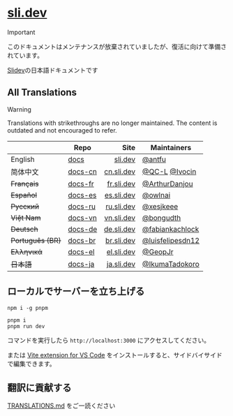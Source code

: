# [sli.dev](https://sli.dev)

> [!IMPORTANT]
>
> このドキュメントはメンテナンスが放棄されていましたが、復活に向けて準備されています。

[Slidev](https://github.com/slidevjs/slidev)の日本語ドキュメントです

## All Translations

> [!WARNING]
>
> Translations with strikethroughs are no longer maintained. The content is outdated and not encouraged to refer.

|                           | Repo                                           |                             Site | Maintainers                                                           |
| ------------------------- | ---------------------------------------------- | -------------------------------: | --------------------------------------------------------------------- |
| English                   | [docs](https://github.com/slidevjs/docs)       |       [sli.dev](https://sli.dev) | [@antfu](https://github.com/antfu)                                    |
| 简体中文                  | [docs-cn](https://github.com/slidevjs/docs-cn) | [cn.sli.dev](https://cn.sli.dev) | [@QC-L](https://github.com/QC-L) [@Ivocin](https://github.com/Ivocin) |
| <del>Français</del>       | [docs-fr](https://github.com/slidevjs/docs-fr) | [fr.sli.dev](https://fr.sli.dev) | [@ArthurDanjou](https://github.com/ArthurDanjou)                      |
| <del>Español</del>        | [docs-es](https://github.com/slidevjs/docs-es) | [es.sli.dev](https://es.sli.dev) | [@owlnai](https://github.com/owlnai)                                  |
| <del>Русский</del>        | [docs-ru](https://github.com/slidevjs/docs-ru) | [ru.sli.dev](https://ru.sli.dev) | [@xesjkeee](https://github.com/xesjkeee)                              |
| <del>Việt Nam</del>       | [docs-vn](https://github.com/slidevjs/docs-vn) | [vn.sli.dev](https://vn.sli.dev) | [@bongudth](https://github.com/bongudth)                              |
| <del>Deutsch</del>        | [docs-de](https://github.com/slidevjs/docs-de) | [de.sli.dev](https://de.sli.dev) | [@fabiankachlock](https://github.com/fabiankachlock)                  |
| <del>Português (BR)</del> | [docs-br](https://github.com/slidevjs/docs-br) | [br.sli.dev](https://br.sli.dev) | [@luisfelipesdn12](https://github.com/luisfelipesdn12)                |
| <del>Ελληνικά</del>       | [docs-el](https://github.com/slidevjs/docs-el) | [el.sli.dev](https://el.sli.dev) | [@GeopJr](https://github.com/GeopJr)                                  |
| <del>日本語</del>         | [docs-ja](https://github.com/slidevjs/docs-el) | [ja.sli.dev](https://ja.sli.dev) | [@IkumaTadokoro](https://github.com/IkumaTadokoro)                    |

## ローカルでサーバーを立ち上げる

```
npm i -g pnpm

pnpm i
pnpm run dev
```

コマンドを実行したら `http://localhost:3000` にアクセスしてください。

または [Vite extension for VS Code](https://marketplace.visualstudio.com/items?itemName=antfu.vite)
をインストールすると、サイドバイサイドで編集できます。

## 翻訳に貢献する

[TRANSLATIONS.md](/TRANSLATIONS.md) をご一読ください
